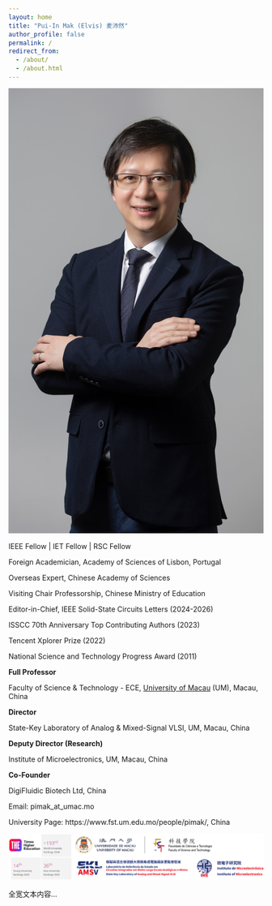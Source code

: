 ```yaml
---
layout: home
title: "Pui-In Mak (Elvis) 麦沛然"
author_profile: false
permalink: /
redirect_from: 
  - /about/
  - /about.html
---
```


<!-- 个人信息部分 -->
<div class="profile-section">
  <img class="profile-image" src="Elvis.jpg" alt="Profile Image">
  <div class="profile-bio">
    <p>IEEE Fellow | IET Fellow | RSC Fellow </p>
    <p>Foreign Academician, Academy of Sciences of Lisbon, Portugal</p>
    <p>Overseas Expert, Chinese Academy of Sciences</p>
    <p>Visiting Chair Professorship, Chinese Ministry of Education</p>
    <p>  </p>
    <p>Editor-in-Chief, IEEE Solid-State Circuits Letters (2024-2026)</p>
    <p>ISSCC 70th Anniversary Top Contributing Authors (2023)</p>
    <p>Tencent Xplorer Prize (2022)</p>
    <p>National Science and Technology Progress Award (2011)</p>
    <p>  </p>
    <p><strong>Full Professor</strong></p>
    <p><a href="https://www.fst.um.edu.mo/ece/" style="text-decoration: none;">Faculty of Science & Technology - ECE</a>, <a href="https://www.um.edu.mo/" style="text-decoration: underline;">University of Macau</a> (UM), Macau, China<br></p>
    <p><strong>Director</strong></p>
    <p><a href="https://ime.um.edu.mo/" style="text-decoration: none;">State-Key Laboratory of Analog & Mixed-Signal VLSI</a>, UM, Macau, China<br></p>
    <p><strong>Deputy Director (Research)</strong></p>
    <p><a href="https://ime.um.edu.mo/" style="text-decoration: none;">Institute of Microelectronics</a>, UM, Macau, China<br></p>
    <p><strong>Co-Founder</strong></p>
    <p><a href="https://www.digifluidic.com/" style="text-decoration: none;">DigiFluidic Biotech Ltd</a>, China</p>
    <p>Email: pimak_at_umac.mo</p>
    <p>University Page: <a href="https://www.fst.um.edu.mo/people/pimak/" style="text-decoration: none;">https://www.fst.um.edu.mo/people/pimak/</a>, China</p>
  </div>
</div>

<!-- 全宽图片 -->
<div class="full-width-image">
  <img src="1.png" alt="Full Width Image">
</div>

<!-- 全宽文本内容 -->
<div class="full-width-text">
  <p>全宽文本内容...</p>
</div>
